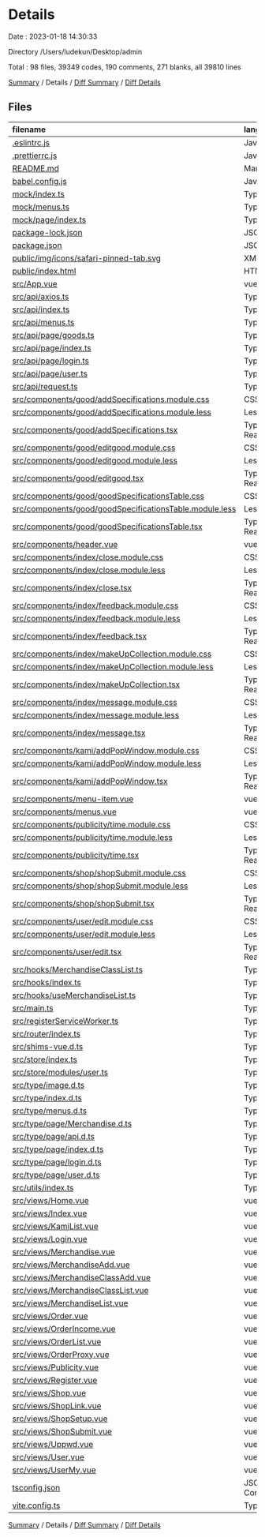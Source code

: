# Details

Date : 2023-01-18 14:30:33

Directory /Users/ludekun/Desktop/admin

Total : 98 files,  39349 codes, 190 comments, 271 blanks, all 39810 lines

[Summary](results.md) / Details / [Diff Summary](diff.md) / [Diff Details](diff-details.md)

## Files
| filename | language | code | comment | blank | total |
| :--- | :--- | ---: | ---: | ---: | ---: |
| [.eslintrc.js](/.eslintrc.js) | JavaScript | 23 | 2 | 1 | 26 |
| [.prettierrc.js](/.prettierrc.js) | JavaScript | 8 | 0 | 1 | 9 |
| [README.md](/README.md) | Markdown | 19 | 0 | 6 | 25 |
| [babel.config.js](/babel.config.js) | JavaScript | 3 | 0 | 1 | 4 |
| [mock/index.ts](/mock/index.ts) | TypeScript | 7 | 0 | 2 | 9 |
| [mock/menus.ts](/mock/menus.ts) | TypeScript | 31 | 12 | 1 | 44 |
| [mock/page/index.ts](/mock/page/index.ts) | TypeScript | 36 | 0 | 1 | 37 |
| [package-lock.json](/package-lock.json) | JSON | 31,260 | 0 | 1 | 31,261 |
| [package.json](/package.json) | JSON | 75 | 0 | 1 | 76 |
| [public/img/icons/safari-pinned-tab.svg](/public/img/icons/safari-pinned-tab.svg) | XML | 3 | 0 | 1 | 4 |
| [public/index.html](/public/index.html) | HTML | 16 | 1 | 1 | 18 |
| [src/App.vue](/src/App.vue) | vue | 18 | 0 | 2 | 20 |
| [src/api/axios.ts](/src/api/axios.ts) | TypeScript | 56 | 23 | 7 | 86 |
| [src/api/index.ts](/src/api/index.ts) | TypeScript | 0 | 0 | 2 | 2 |
| [src/api/menus.ts](/src/api/menus.ts) | TypeScript | 6 | 0 | 2 | 8 |
| [src/api/page/goods.ts](/src/api/page/goods.ts) | TypeScript | 57 | 8 | 2 | 67 |
| [src/api/page/index.ts](/src/api/page/index.ts) | TypeScript | 14 | 0 | 2 | 16 |
| [src/api/page/login.ts](/src/api/page/login.ts) | TypeScript | 9 | 0 | 2 | 11 |
| [src/api/page/user.ts](/src/api/page/user.ts) | TypeScript | 17 | 2 | 1 | 20 |
| [src/api/request.ts](/src/api/request.ts) | TypeScript | 13 | 4 | 3 | 20 |
| [src/components/good/addSpecifications.module.css](/src/components/good/addSpecifications.module.css) | CSS | 39 | 0 | 1 | 40 |
| [src/components/good/addSpecifications.module.less](/src/components/good/addSpecifications.module.less) | Less | 39 | 0 | 7 | 46 |
| [src/components/good/addSpecifications.tsx](/src/components/good/addSpecifications.tsx) | TypeScript React | 314 | 36 | 10 | 360 |
| [src/components/good/editgood.module.css](/src/components/good/editgood.module.css) | CSS | 50 | 0 | 1 | 51 |
| [src/components/good/editgood.module.less](/src/components/good/editgood.module.less) | Less | 54 | 0 | 8 | 62 |
| [src/components/good/editgood.tsx](/src/components/good/editgood.tsx) | TypeScript React | 168 | 18 | 2 | 188 |
| [src/components/good/goodSpecificationsTable.css](/src/components/good/goodSpecificationsTable.css) | CSS | 3 | 0 | 1 | 4 |
| [src/components/good/goodSpecificationsTable.module.less](/src/components/good/goodSpecificationsTable.module.less) | Less | 3 | 1 | 1 | 5 |
| [src/components/good/goodSpecificationsTable.tsx](/src/components/good/goodSpecificationsTable.tsx) | TypeScript React | 91 | 4 | 6 | 101 |
| [src/components/header.vue](/src/components/header.vue) | vue | 181 | 0 | 1 | 182 |
| [src/components/index/close.module.css](/src/components/index/close.module.css) | CSS | 25 | 0 | 1 | 26 |
| [src/components/index/close.module.less](/src/components/index/close.module.less) | Less | 25 | 0 | 2 | 27 |
| [src/components/index/close.tsx](/src/components/index/close.tsx) | TypeScript React | 21 | 0 | 2 | 23 |
| [src/components/index/feedback.module.css](/src/components/index/feedback.module.css) | CSS | 118 | 0 | 1 | 119 |
| [src/components/index/feedback.module.less](/src/components/index/feedback.module.less) | Less | 120 | 0 | 15 | 135 |
| [src/components/index/feedback.tsx](/src/components/index/feedback.tsx) | TypeScript React | 154 | 2 | 2 | 158 |
| [src/components/index/makeUpCollection.module.css](/src/components/index/makeUpCollection.module.css) | CSS | 46 | 0 | 1 | 47 |
| [src/components/index/makeUpCollection.module.less](/src/components/index/makeUpCollection.module.less) | Less | 46 | 0 | 5 | 51 |
| [src/components/index/makeUpCollection.tsx](/src/components/index/makeUpCollection.tsx) | TypeScript React | 106 | 2 | 5 | 113 |
| [src/components/index/message.module.css](/src/components/index/message.module.css) | CSS | 86 | 0 | 1 | 87 |
| [src/components/index/message.module.less](/src/components/index/message.module.less) | Less | 86 | 1 | 10 | 97 |
| [src/components/index/message.tsx](/src/components/index/message.tsx) | TypeScript React | 55 | 0 | 1 | 56 |
| [src/components/kami/addPopWindow.module.css](/src/components/kami/addPopWindow.module.css) | CSS | 33 | 0 | 1 | 34 |
| [src/components/kami/addPopWindow.module.less](/src/components/kami/addPopWindow.module.less) | Less | 33 | 0 | 4 | 37 |
| [src/components/kami/addPopWindow.tsx](/src/components/kami/addPopWindow.tsx) | TypeScript React | 35 | 1 | 4 | 40 |
| [src/components/menu-item.vue](/src/components/menu-item.vue) | vue | 14 | 0 | 1 | 15 |
| [src/components/menus.vue](/src/components/menus.vue) | vue | 83 | 0 | 5 | 88 |
| [src/components/publicity/time.module.css](/src/components/publicity/time.module.css) | CSS | 24 | 0 | 1 | 25 |
| [src/components/publicity/time.module.less](/src/components/publicity/time.module.less) | Less | 24 | 0 | 3 | 27 |
| [src/components/publicity/time.tsx](/src/components/publicity/time.tsx) | TypeScript React | 39 | 0 | 1 | 40 |
| [src/components/shop/shopSubmit.module.css](/src/components/shop/shopSubmit.module.css) | CSS | 75 | 0 | 1 | 76 |
| [src/components/shop/shopSubmit.module.less](/src/components/shop/shopSubmit.module.less) | Less | 77 | 0 | 10 | 87 |
| [src/components/shop/shopSubmit.tsx](/src/components/shop/shopSubmit.tsx) | TypeScript React | 48 | 0 | 2 | 50 |
| [src/components/user/edit.module.css](/src/components/user/edit.module.css) | CSS | 10 | 0 | 1 | 11 |
| [src/components/user/edit.module.less](/src/components/user/edit.module.less) | Less | 14 | 0 | 2 | 16 |
| [src/components/user/edit.tsx](/src/components/user/edit.tsx) | TypeScript React | 113 | 7 | 2 | 122 |
| [src/hooks/MerchandiseClassList.ts](/src/hooks/MerchandiseClassList.ts) | TypeScript | 19 | 1 | 3 | 23 |
| [src/hooks/index.ts](/src/hooks/index.ts) | TypeScript | 252 | 8 | 9 | 269 |
| [src/hooks/useMerchandiseList.ts](/src/hooks/useMerchandiseList.ts) | TypeScript | 55 | 10 | 3 | 68 |
| [src/main.ts](/src/main.ts) | TypeScript | 10 | 0 | 2 | 12 |
| [src/registerServiceWorker.ts](/src/registerServiceWorker.ts) | TypeScript | 31 | 1 | 3 | 35 |
| [src/router/index.ts](/src/router/index.ts) | TypeScript | 135 | 0 | 4 | 139 |
| [src/shims-vue.d.ts](/src/shims-vue.d.ts) | TypeScript | 13 | 1 | 1 | 15 |
| [src/store/index.ts](/src/store/index.ts) | TypeScript | 3 | 0 | 3 | 6 |
| [src/store/modules/user.ts](/src/store/modules/user.ts) | TypeScript | 17 | 0 | 1 | 18 |
| [src/type/image.d.ts](/src/type/image.d.ts) | TypeScript | 7 | 3 | 1 | 11 |
| [src/type/index.d.ts](/src/type/index.d.ts) | TypeScript | 9 | 0 | 1 | 10 |
| [src/type/menus.d.ts](/src/type/menus.d.ts) | TypeScript | 6 | 0 | 1 | 7 |
| [src/type/page/Merchandise.d.ts](/src/type/page/Merchandise.d.ts) | TypeScript | 104 | 11 | 10 | 125 |
| [src/type/page/api.d.ts](/src/type/page/api.d.ts) | TypeScript | 5 | 1 | 1 | 7 |
| [src/type/page/index.d.ts](/src/type/page/index.d.ts) | TypeScript | 20 | 3 | 1 | 24 |
| [src/type/page/login.d.ts](/src/type/page/login.d.ts) | TypeScript | 17 | 2 | 1 | 20 |
| [src/type/page/user.d.ts](/src/type/page/user.d.ts) | TypeScript | 42 | 3 | 5 | 50 |
| [src/utils/index.ts](/src/utils/index.ts) | TypeScript | 1 | 0 | 1 | 2 |
| [src/views/Home.vue](/src/views/Home.vue) | vue | 50 | 0 | 1 | 51 |
| [src/views/Index.vue](/src/views/Index.vue) | vue | 446 | 0 | 3 | 449 |
| [src/views/KamiList.vue](/src/views/KamiList.vue) | vue | 3 | 0 | 1 | 4 |
| [src/views/Login.vue](/src/views/Login.vue) | vue | 173 | 0 | 1 | 174 |
| [src/views/Merchandise.vue](/src/views/Merchandise.vue) | vue | 66 | 0 | 2 | 68 |
| [src/views/MerchandiseAdd.vue](/src/views/MerchandiseAdd.vue) | vue | 351 | 0 | 6 | 357 |
| [src/views/MerchandiseClassAdd.vue](/src/views/MerchandiseClassAdd.vue) | vue | 119 | 0 | 2 | 121 |
| [src/views/MerchandiseClassList.vue](/src/views/MerchandiseClassList.vue) | vue | 189 | 3 | 2 | 194 |
| [src/views/MerchandiseList.vue](/src/views/MerchandiseList.vue) | vue | 341 | 8 | 6 | 355 |
| [src/views/Order.vue](/src/views/Order.vue) | vue | 63 | 0 | 2 | 65 |
| [src/views/OrderIncome.vue](/src/views/OrderIncome.vue) | vue | 399 | 0 | 2 | 401 |
| [src/views/OrderList.vue](/src/views/OrderList.vue) | vue | 274 | 0 | 2 | 276 |
| [src/views/OrderProxy.vue](/src/views/OrderProxy.vue) | vue | 3 | 0 | 1 | 4 |
| [src/views/Publicity.vue](/src/views/Publicity.vue) | vue | 458 | 0 | 3 | 461 |
| [src/views/Register.vue](/src/views/Register.vue) | vue | 149 | 0 | 1 | 150 |
| [src/views/Shop.vue](/src/views/Shop.vue) | vue | 60 | 0 | 2 | 62 |
| [src/views/ShopLink.vue](/src/views/ShopLink.vue) | vue | 196 | 0 | 1 | 197 |
| [src/views/ShopSetup.vue](/src/views/ShopSetup.vue) | vue | 260 | 0 | 2 | 262 |
| [src/views/ShopSubmit.vue](/src/views/ShopSubmit.vue) | vue | 392 | 0 | 3 | 395 |
| [src/views/Uppwd.vue](/src/views/Uppwd.vue) | vue | 99 | 0 | 3 | 102 |
| [src/views/User.vue](/src/views/User.vue) | vue | 57 | 0 | 2 | 59 |
| [src/views/UserMy.vue](/src/views/UserMy.vue) | vue | 307 | 4 | 9 | 320 |
| [tsconfig.json](/tsconfig.json) | JSON with Comments | 18 | 7 | 0 | 25 |
| [vite.config.ts](/vite.config.ts) | TypeScript | 7 | 0 | 1 | 8 |

[Summary](results.md) / Details / [Diff Summary](diff.md) / [Diff Details](diff-details.md)